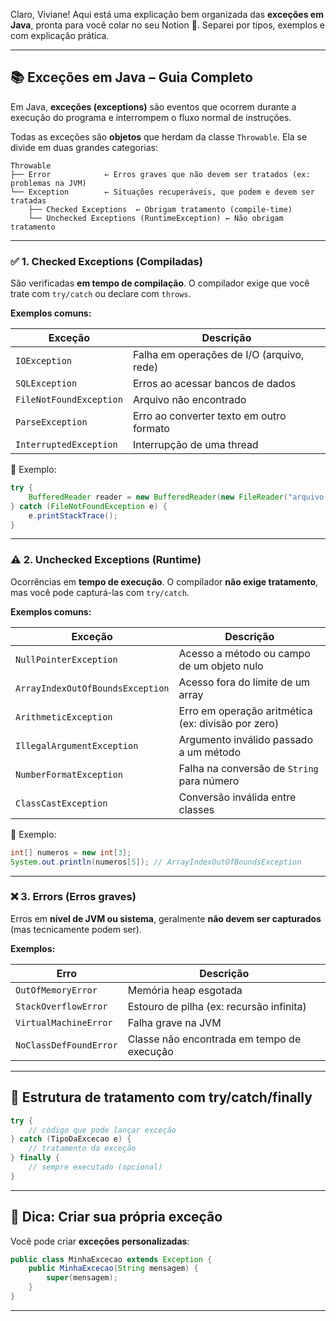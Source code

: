 Claro, Viviane! Aqui está uma explicação bem organizada das **exceções em Java**, pronta para você colar no seu Notion 💾. Separei por tipos, exemplos e com explicação prática.

---

## 📚 Exceções em Java – Guia Completo

Em Java, **exceções (exceptions)** são eventos que ocorrem durante a execução do programa e interrompem o fluxo normal de instruções.

Todas as exceções são **objetos** que herdam da classe `Throwable`. Ela se divide em duas grandes categorias:

```
Throwable
├── Error            ← Erros graves que não devem ser tratados (ex: problemas na JVM)
└── Exception        ← Situações recuperáveis, que podem e devem ser tratadas
    ├── Checked Exceptions  ← Obrigam tratamento (compile-time)
    └── Unchecked Exceptions (RuntimeException) ← Não obrigam tratamento
```

---

### ✅ 1. **Checked Exceptions (Compiladas)**

São verificadas **em tempo de compilação**. O compilador exige que você trate com `try/catch` ou declare com `throws`.

**Exemplos comuns:**

| Exceção                     | Descrição |
|-----------------------------|-----------|
| `IOException`               | Falha em operações de I/O (arquivo, rede) |
| `SQLException`              | Erros ao acessar bancos de dados |
| `FileNotFoundException`     | Arquivo não encontrado |
| `ParseException`            | Erro ao converter texto em outro formato |
| `InterruptedException`      | Interrupção de uma thread |

📌 Exemplo:
```java
try {
    BufferedReader reader = new BufferedReader(new FileReader("arquivo.txt"));
} catch (FileNotFoundException e) {
    e.printStackTrace();
}
```

---

### ⚠️ 2. **Unchecked Exceptions (Runtime)**

Ocorrências em **tempo de execução**. O compilador **não exige tratamento**, mas você pode capturá-las com `try/catch`.

**Exemplos comuns:**

| Exceção                         | Descrição |
|---------------------------------|-----------|
| `NullPointerException`          | Acesso a método ou campo de um objeto nulo |
| `ArrayIndexOutOfBoundsException`| Acesso fora do limite de um array |
| `ArithmeticException`           | Erro em operação aritmética (ex: divisão por zero) |
| `IllegalArgumentException`      | Argumento inválido passado a um método |
| `NumberFormatException`         | Falha na conversão de `String` para número |
| `ClassCastException`            | Conversão inválida entre classes |

📌 Exemplo:
```java
int[] numeros = new int[3];
System.out.println(numeros[5]); // ArrayIndexOutOfBoundsException
```

---

### ❌ 3. **Errors (Erros graves)**

Erros em **nível de JVM ou sistema**, geralmente **não devem ser capturados** (mas tecnicamente podem ser).

**Exemplos:**

| Erro                     | Descrição |
|--------------------------|-----------|
| `OutOfMemoryError`       | Memória heap esgotada |
| `StackOverflowError`     | Estouro de pilha (ex: recursão infinita) |
| `VirtualMachineError`    | Falha grave na JVM |
| `NoClassDefFoundError`   | Classe não encontrada em tempo de execução |

---

## 🧰 Estrutura de tratamento com try/catch/finally

```java
try {
    // código que pode lançar exceção
} catch (TipoDaExcecao e) {
    // tratamento da exceção
} finally {
    // sempre executado (opcional)
}
```

---

## 🎯 Dica: Criar sua própria exceção

Você pode criar **exceções personalizadas**:

```java
public class MinhaExcecao extends Exception {
    public MinhaExcecao(String mensagem) {
        super(mensagem);
    }
}
```

---


